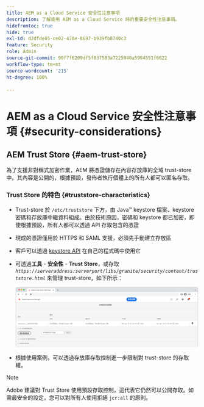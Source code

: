 ```yaml
---
title: AEM as a Cloud Service 安全性注意事項
description: 了解使用 AEM as a Cloud Service 時的重要安全性注意事項。
hidefromtoc: true
hide: true
exl-id: d2dfde05-ce02-478e-8697-b939fb8740c3
feature: Security
role: Admin
source-git-commit: 90f7f6209df5f837583a7225940a5984551f6622
workflow-type: tm+mt
source-wordcount: '215'
ht-degree: 100%

---
```


# AEM as a Cloud Service 安全性注意事項 {#security-considerations}

## AEM Trust Store {#aem-trust-store}

為了支援非對稱式加密作業，AEM 將憑證儲存在內容存放庫的全域 trust-store 中。其內容是公開的，根據預設，發佈者執行個體上的所有人都可以匿名存取。

### Trust Store 的特色 {#truststore-characteristics}

* Trust-store 於 `/etc/truststore` 下方，由 Java™ keystore 檔案、keystore 密碼和存放庫中繼資料組成。由於技術原因，密碼和 keystore 都已加密，即使根據預設，所有人都可以透過 API 存取包含的憑證
* 現成的憑證僅用於 HTTPS 和 SAML 支援，必須先手動建立存放區
* 客戶可以透過 [keystore API](https://developer.adobe.com/experience-manager/reference-materials/6-5/javadoc/com/adobe/granite/keystore/KeyStoreService.html#getTrustStore-org.apache.sling.api.resource.ResourceResolver-) 在自己的程式碼中使用它
* 可透過&#x200B;**工具** - **安全性** - **Trust Store**，或存取 *`https://serveraddress:serverport/libs/granite/security/content/truststore.html`* 來管理 trust-store，如下所示：

  ![Trust Store 管理](/help/security/assets/global-trust-store-modified.png)

* 根據使用案例，可以透過存放庫存取控制進一步限制對 trust-store 的存取權。

>[!NOTE]
>
>Adobe 建議對 Trust Store 使用預設存取控制，這代表它仍然可以公開存取。如需最安全的設定，您可以對所有人使用拒絕 `jcr:all` 的原則。

<!--
Commenting out section for now as requested by Lars

## Anonymous Permission Hardening Package {#anonymous-permission-hardening-package}

For more information on the Anonymous Hardening Package, see [Security Checklist](https://experienceleague.adobe.com/docs/experience-manager-65/administering/security/security-checklist.html?lang=zh-Hant#anonymous-permission-hardening-package).
-->

